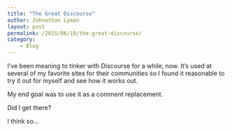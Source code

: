 ```yaml
---
title: "The Great Discourse"
author: Johnathan Lyman
layout: post
permalink: /2015/06/19/the-great-discourse/
category:
    - Blog
---
```


I’ve been meaning to tinker with Discourse for a while, now. It’s used at several of my favorite sites for their communities so I found it reasonable to try it out for myself and see how it works out.

My end goal was to use it as a comment replacement.

Did I get there?

I think so…

